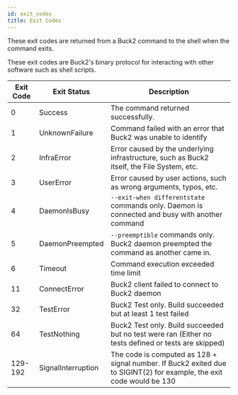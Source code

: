 ```yaml
---
id: exit_codes
title: Exit Codes
---
```


These exit codes are returned from a Buck2 command to the shell when the command
exits.

These exit codes are Buck2's binary protocol for interacting with other software
such as shell scripts.

| Exit Code | Exit Status        | Description                                                                                                           |
| --------- | ------------------ | --------------------------------------------------------------------------------------------------------------------- |
| 0         | Success            | The command returned successfully.                                                                                    |
| 1         | UnknownFailure     | Command failed with an error that Buck2 was unable to identify                                                        |
| 2         | InfraError         | Error caused by the underlying infrastructure, such as Buck2 itself, the File System, etc.                            |
| 3         | UserError          | Error caused by user actions, such as wrong arguments, typos, etc.                                                    |
| 4         | DaemonIsBusy       | `--exit-when differentstate` commands only. Daemon is connected and busy with another command                         |
| 5         | DaemonPreempted    | `--preemptible` commands only. Buck2 daemon preempted the command as another came in.                                 |
| 6         | Timeout            | Command execution exceeded time limit                                                                                 |
| 11        | ConnectError       | Buck2 client failed to connect to Buck2 daemon                                                                        |
| 32        | TestError          | Buck2 Test only. Build succeeded but at least 1 test failed                                                           |
| 64        | TestNothing        | Buck2 Test only. Build succeeded but no test were ran (Either no tests defined or tests are skipped)                  |
| 129-192   | SignalInterruption | The code is computed as 128 + signal number. If Buck2 exited due to SIGINT(2) for example, the exit code would be 130 |
